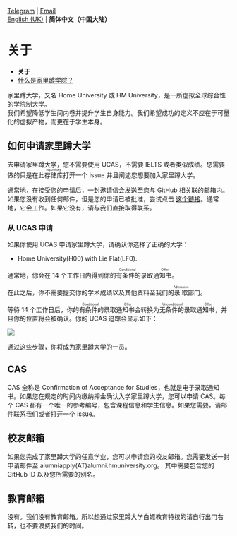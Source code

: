 [Telegram](https://t.me/hmuni) | [Email](mailto:admin@alumni.hmuniversity.org)  
[English (UK)](README.md) | **简体中文（中国大陆）**

# 关于

- **关于**
- [什么是家里蹲学院？](Colleges.md)

家里蹲大学，又名 Home University 或 HM University，是一所虚拟全球综合性的学院制大学。  
我们希望降低学生间内卷并提升学生自身能力。我们希望成功的定义不应在于可量化的虚拟产物，而更在于学生本身。

## 如何申请家里蹲大学

去申请家里蹲大学，您不需要使用 UCAS，不需要 IELTS 或者类似成绩。您需要做的只是在此<ruby>存储库<rp>（</rp><rt>repository</rt><rp>）</rp></ruby>打开一个 issue 并且阐述您想要加入家里蹲大学。

通常地，在接受您的申请后，一封邀请信会发送至您与 GitHub 相关联的邮箱内。如果您没有收到任何邮件，但是您的申请已被批准，尝试点击 [这个链接](https://github.com/orgs/HMUniversity/invitation?via_email=1)。通常地，它会工作。如果它没有，请与我们直接取得联系。

### 从 UCAS 申请

如果你使用 UCAS 申请家里蹲大学，请确认你选择了正确的大学：

- Home University(H00) with Lie Flat(LF0).

通常地，你会在 14 个工作日内得到你的<ruby>有条件的录取通知书<rp>（</rp><rt>Conditional Offer</rt><rp>）</rp></ruby>。

在此之后，你不需要提交你的学术成绩以及其他资料至我们的<ruby>录取<rp>（</rp><rt>Admission</rt><rp>）</rp></ruby>部门。

等待 14 个工作日后，你的<ruby>有条件的录取通知书<rp>（</rp><rt>Conditional Offer</rt><rp>）</rp></ruby>会转换为<ruby>无条件的录取通知书<rp>（</rp><rt>Unconditional Offer</rt><rp>）</rp></ruby>，并且你的位置将会被确认。你的 UCAS 追踪会显示如下： 

![](image/ucas-track.png)

通过这些步骤，你将成为家里蹲大学的一员。

## CAS

CAS 全称是 Confirmation of Acceptance for Studies，也就是电子录取通知书。如果您在规定的时间内缴纳押金确认入学家里蹲大学，您可以申请 CAS。每个 CAS 都有一个唯一的参考编号，包含课程信息和学生信息。如果您需要，请邮件联系我们或者打开一个 issue。

## 校友邮箱

如果您完成了家里蹲大学的任意学业，您可以申请您的校友邮箱。您需要发送一封申请邮件至 alumniapply(AT)alumni.hmuniversity.org。 其中需要包含您的 GitHub ID 以及您所需要的别名。

## 教育邮箱

没有。我们没有教育邮箱。所以想通过家里蹲大学白嫖教育特权的请自行出门右转，也不要浪费我们的时间。
